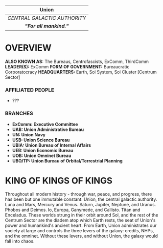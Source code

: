 
|          **Union**           |
| :--------------------------: |
| *CENTRAL GALACTIC AUTHORITY* |
|   ***"For all mankind."***   |
# **OVERVIEW**
**ALSO KNOWN AS:** The Bureaus, Centrofascists, ExComm, ThirdComm
**LEADER(S):** ExComm
**FORM OF GOVERNMENT:** Bureaucratic Corporatocracy
**HEADQUARTERS:** Earth, Sol System, Sol Cluster [Centrum Sector]

### **AFFILIATED PEOPLE**
- ???

### **BRANCHES**
- **ExComm: Executive Committee**
- **UAB: Union Administrative Bureau**
- **UN: Union Navy**
- **USB: Union Science Bureau**
- **UBIA: Union Bureau of Internal Affairs**
- **UEB: Union Economic Bureau**
- **UOB: Union Omninet Bureau**
- **UBO/TP: Union Bureau of Orbital/Terrestrial Planning**


# **KING OF KINGS OF KINGS**
Throughout all modern history - through war, peace, and progress, there has been but one immutable constant: Union, the central galactic authority.
Luna and Mars, Mercury and Venus. Saturn, Jupiter, Neptune, and Uranus. Phobos and Deimos. Io, Europa, Ganymede, and Callisto. Titan and Enceladus. These worlds strung in their orbit around Sol, and the rest of the Centrum Sector are the diadem atop which Earth rests, the seat of Union's power and humankind's ancient heart. From Earth, Union administrates our society at large and controls the three levers of the galaxy: credits, NHPs, and the omninet. Without these levers, and without Union, the galaxy would fall into chaos.
